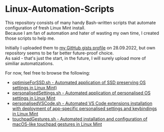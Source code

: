 # Linux-Automation-Scripts  

This repository consists of many handy Bash-written scripts that automate configuration of fresh Linux Mint install.  
Because I am fan of automation and hater of wasting my own time, I created those scripts to help me.  

Initially I uploaded them to [my GitHub gists profile](https://gist.github.com/tTargiel) on 28.09.2022, but own repository seems to be far better future-proof choice.  
As said - that's just the start, in the future, I will surely upload more of similiar automatizations.  

For now, feel free to browse the following:  
- [optimiseForSSD.sh - Automated application of SSD preserving OS settings in Linux Mint)](https://github.com/tTargiel/Linux-Automation-Scripts/blob/main/optimiseForSSD.sh)  
- [personalisedSettings.sh - Automated application of personalised OS settings in Linux Mint](https://github.com/tTargiel/Linux-Automation-Scripts/blob/main/personalisedSettings.sh)  
- [personalisedVSCode.sh - Automated VS Code extensions installation with deployment of app-specific personalised settings and keybindings in Linux Mint](https://github.com/tTargiel/Linux-Automation-Scripts/blob/main/personalisedVSCode.sh)  
- [touchpadGestures.sh - Automated installation and configuration of macOS-like touchpad gestures in Linux Mint](https://github.com/tTargiel/Linux-Automation-Scripts/blob/main/touchpadGestures.sh)  
